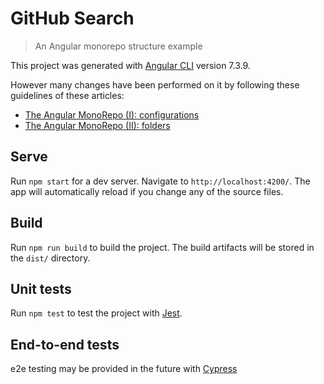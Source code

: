 # GitHub Search

> An Angular monorepo structure example

This project was generated with [Angular CLI](https://github.com/angular/angular-cli) version 7.3.9.

However many changes have been performed on it by following these guidelines of these articles:

* [The Angular MonoRepo (I): configurations](https://medium.com/@gesteira2046/the-angular-monorepo-i-configurations-2a2884da66ac)
* [The Angular MonoRepo (II): folders](https://medium.com/@gesteira2046/the-angular-monorepo-ii-folders-f902a44309ea)


## Serve

Run `npm start` for a dev server. Navigate to `http://localhost:4200/`. The app will automatically reload if you change any of the source files.

## Build

Run `npm run build` to build the project. The build artifacts will be stored in the `dist/` directory.

## Unit tests

Run `npm test` to test the project with [Jest](https://jestjs.io/).

## End-to-end tests

e2e testing may be provided in the future with [Cypress](https://www.cypress.io/)
